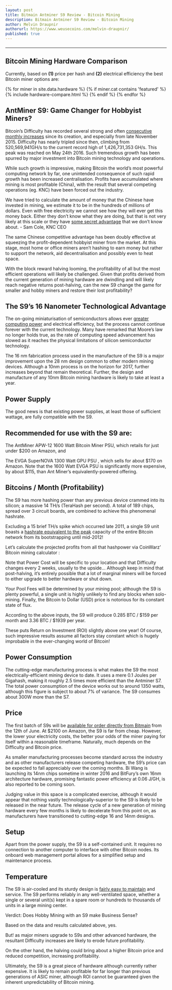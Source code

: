```yaml
---
layout: post
title: Bitmain Antminer S9 Review - Bitcoin Mining
description: Bitmain Antminer S9 Review - Bitcoin Mining
author: Melvin Draupnir
authorurl: https://www.weusecoins.com/melvin-draupnir/
published: true
---
```


<hr id="hwc" style="width: 100%; margin: 20px 0; color: #eee;" />

<h2>Bitcoin Mining Hardware Comparison</h2>

<p>Currently, based on <b>(1)</b> price per hash and <b>(2)</b> electrical efficiency the best Bitcoin miner options are:</p>

<div class="hardware-comparison">
{% for miner in site.data.hardware %}
{% if miner.cat contains 'featured' %}
{% include hardware-compare.html %}
{% endif %}
{% endfor %}
</div>

<p><h2>AntMiner S9: Game Changer for Hobbyist Miners?</h2></p>

<p>Bitcoin’s Difficulty has recorded several strong and often <a href="/bitcoin-mining-for-beginners-how-to-mine-bitcoins/">consecutive monthly increases</a> since its creation, and especially from late November 2015. Difficulty has nearly tripled since then, climbing from 520,569,941GH/s to the current record high of 1,426,731,353 GH/s. This peak was reached on May 24th 2016. Such tremendous growth has been spurred by major investment into Bitcoin mining technology and operations.</p>

<p>While such growth is impressive, making Bitcoin the world’s most powerful computing network by far, one unintended consequence of such rapid growth has been increased centralisation. Profits have accumulated where mining is most profitable (China), with the result that several competing operations (eg. KNC) have been forced out the industry.</p>

<p>We have tried to calculate the amount of money that the Chinese have invested in mining, we estimate it to be in the hundreds of millions of dollars. Even with free electricity we cannot see how they will ever get this money back. Either they don’t know what they are doing, but that is not very likely at this scale or they have <a href="/what-is-hashcash/">some secret advantage</a> that we don’t know about. - Sam Cole, KNC CEO</p>

<p>The same Chinese competitive advantage has been doubly effective at squeezing the profit-dependent hobbyist miner from the market. At this stage, most home or office miners aren’t hashing to earn money but rather to support the network, aid decentralisation and possibly even to heat space.</p>

<p>With the block reward halving looming, the profitability of all but the most efficient operations will likely be challenged. Given that profits derived from the current generation of mining hardware are dwindling and will likely reach negative returns post-halving, can the new S9 change the game for smaller and hobby miners and restore their lost profitability?</p>

<h2>The S9’s 16 Nanometer Technological Advantage</h2>

<p>The on-going miniaturisation of semiconductors allows ever <a href="/what-is-proof-of-work/">greater computing power</a> and electrical efficiency, but the process cannot continue forever with the current technology. Many have remarked that Moore’s law no longer holds true, as the rate of computing speed advancement has slowed as it reaches the physical limitations of silicon semiconductor technology.</p>

<p>The 16 nm fabrication process used in the manufacture of the S9 is a major improvement upon the 28 nm design common to other modern mining devices. Although a 10nm process is on the horizon for 2017, further increases beyond that remain theoretical. Further, the design and manufacture of any 10nm Bitcoin mining hardware is likely to take at least a year.</p>

<h2>Power Supply</h2>

<p>The good news is that existing power supplies, at least those of sufficient wattage, are fully compatible with the S9.</p>

<h2>Recommended for use with the S9 are:</h2>

<p>The AntMiner APW-12 1600 Watt Bitcoin Miner PSU, which retails for just under $200 on Amazon, and</p>

<p>The EVGA SuperNOVA 1300 Watt GPU PSU , which sells for about $170 on Amazon. Note that the 1600 Watt EVGA PSU is significantly more expensive, by about $115, than Ant Miner’s equivalently-powered offering.</p>

<h2>Bitcoins / Month (Profitability)</h2>

<p>The S9 has more hashing power than any previous device crammed into its silicon; a massive 14 TH/s (TeraHash per second). A total of 189 chips, spread over 3 circuit boards, are combined to achieve this phenomenal hashrate. </p>

<p>Excluding a 15 brief TH/s spike which occurred late 2011, a single S9 unit boasts a <a href="/bitcoin-mining-pools-give-everyone-a-chance-to-be-involved-12/">hashrate equivalent to the peak</a> capacity of the entire Bitcoin network from its bootstrapping until mid-2012!</p>

<p>Let’s calculate the projected profits from all that hashpower via CoinWarz’ Bitcoin mining calculator :</p>

<p>Note that Power Cost will be specific to your location and that Difficulty changes every 2 weeks, usually to the upside… Although keep in mind that post-halving, it’s entirely possible that a lot of marginal miners will be forced to either upgrade to better hardware or shut down. </p>

<p>Your Pool Fees will be determined by your mining pool; although the S9 is plenty powerful, a single unit is highly unlikely to find any blocks when solo-mining. Finally, the Bitcoin to Dollar (USD) price is notorious for its constant state of flux.</p>

<p>According to the above inputs, the S9 will produce 0.285 BTC / $159 per month and 3.36 BTC / $1939 per year.</p>

<p>These puts Return on Investment (ROI) slightly above one year! Of course, such impressive results assume all factors stay constant which is hugely improbable in the ever-changing world of Bitcoin!</p>

<h2>Power Consumption</h2>

<p>The cutting-edge manufacturing process is what makes the S9 the most electrically-efficient mining device to date. It uses a mere 0.1 Joules per Gigahash, making it roughly 2.5 times more efficient than the Antminer S7. The total power consumption of the device works out to around 1350 watts, although this figure is subject to about 7% of variance. The S9 consumes about 300W more than the S7.</p>

<h2>Price</h2>

<p>The first batch of S9s will be <a href="/bitcoins-may-be-virtual-but-theyre-very-very-real-6/">available for order directly from Bitmain</a> from the 12th of June. At $2100 on Amazon, the S9 is far from cheap. However, the lower your electricity costs, the better your odds of the miner paying for itself within a reasonable timeframe. Naturally, much depends on the Difficulty and Bitcoin price.</p>

<p>As smaller manufacturing processes become standard across the industry and as other manufacturers release competing hardware, the S9’s price can be expected to fall appreciably over the coming months. Bi Wang is launching its 14nm chips sometime in winter 2016 and BitFury’s own 16nm architecture hardware, promising fantastic power efficiency at 0.06 J/GH, is also reported to be coming soon.</p>

<p>Judging value in this space is a complicated exercise, although it would appear that nothing vastly technologically-superior to the S9 is likely to be released in the near future. The release cycle of a new generation of mining hardware every few months is likely to decelerate from this point on, as manufacturers have transitioned to cutting-edge 16 and 14nm designs.</p>

<h2>Setup</h2>

<p>Apart from the power supply, the S9 is a self-contained unit. It requires no connection to another computer to interface with other Bitcoin nodes. Its onboard web management portal allows for a simplified setup and maintenance process.</p>

<h2>Temperature</h2>

<p>The S9 is air-cooled and its sturdy design is <a href="/some-fast-facts-about-bitcoin-mining-14/">fairly easy to maintain</a> and service. The S9 performs reliably in any well-ventilated space, whether a single or several unit(s) kept in a spare room or hundreds to thousands of units in a large mining center.</p>

<p>Verdict: Does Hobby Mining with an S9 make Business Sense?</p>

<p>Based on the data and results calculated above, yes.</p>

<p>But! as major miners upgrade to S9s and other advanced hardware, the resultant Difficulty increases are likely to erode future profitability.</p>

<p>On the other hand, the halving could bring about a higher Bitcoin price and reduced competition, increasing profitability.</p>

<p>Ultimately, the S9 is a great piece of hardware although currently rather expensive. It is likely to remain profitable for far longer than previous generations of ASIC miner, although ROI cannot be guaranteed given the inherent unpredictability of Bitcoin mining.</p>

